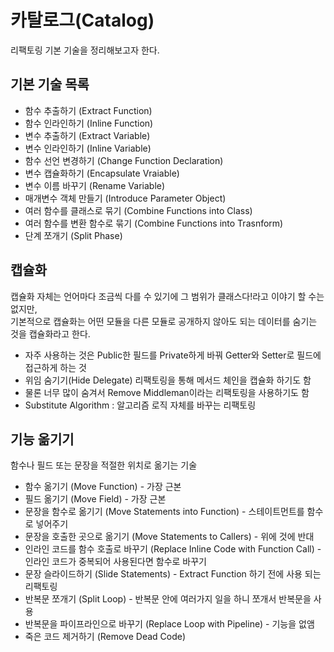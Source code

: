 # 카탈로그(Catalog)
리팩토링 기본 기술을 정리해보고자 한다.

## 기본 기술 목록
- 함수 추출하기 (Extract Function)
- 함수 인라인하기 (Inline Function)
- 변수 추출하기 (Extract Variable)
- 변수 인라인하기 (Inline Variable)
- 함수 선언 변경하기 (Change Function Declaration)
- 변수 캡슐화하기 (Encapsulate Vraiable)
- 변수 이름 바꾸기 (Rename Variable)
- 매개변수 객체 만들기 (Introduce Parameter Object)
- 여러 함수를 클래스로 묶기 (Combine Functions into Class)
- 여러 함수를 변환 함수로 묶기 (Combine Functions into Trasnform)
- 단계 쪼개기 (Split Phase)

## 캡슐화
캡슐화 자체는 언어마다 조금씩 다를 수 있기에 그 범위가 클래스다!라고 이야기 할 수는 없지만,  
기본적으로 캡슐화는 어떤 모듈을 다른 모듈로 공개하지 않아도 되는 데이터를 숨기는 것을 캡슐화라고 한다.

- 자주 사용하는 것은 Public한 필드를 Private하게 바꿔 Getter와 Setter로 필드에 접근하게 하는 것
- 위임 숨기기(Hide Delegate) 리팩토링을 통해 메서드 체인을 캡슐화 하기도 함
- 물론 너무 많이 숨겨서 Remove Middleman이라는 리팩토링을 사용하기도 함
- Substitute Algorithm : 알고리즘 로직 자체를 바꾸는 리팩토링

## 기능 옮기기
함수나 필드 또는 문장을 적절한 위치로 옮기는 기술
- 함수 옮기기 (Move Function) - 가장 근본
- 필드 옮기기 (Move Field) - 가장 근본
- 문장을 함수로 옮기기 (Move Statements into Function) - 스테이트먼트를 함수로 넣어주기
- 문장을 호출한 곳으로 옮기기 (Move Statements to Callers) - 위에 것에 반대
- 인라인 코드를 함수 호출로 바꾸기 (Replace Inline Code with Function Call) - 인라인 코드가 중복되어 사용된다면 함수로 바꾸기
- 문장 슬라이드하기 (Slide Statements) - Extract Function 하기 전에 사용 되는 리팩토링
- 반복문 쪼개기 (Split Loop) - 반복문 안에 여러가지 일을 하니 쪼개서 반복문을 사용
- 반복문을 파이프라인으로 바꾸기 (Replace Loop with Pipeline) - 기능을 없앰
- 죽은 코드 제거하기 (Remove Dead Code)
